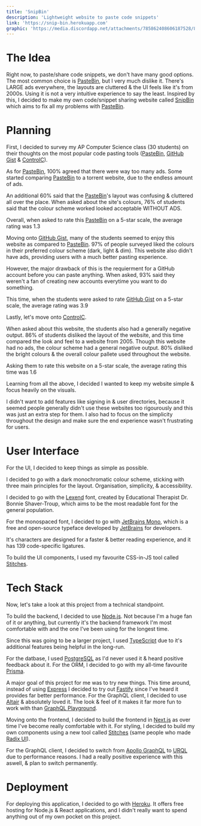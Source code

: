 ```yaml
---
title: 'SnipBin'
description: 'Lightweight website to paste code snippets'
link: 'https://snip-bin.herokuapp.com'
graphic: 'https://media.discordapp.net/attachments/785862408606187528/891567853382275102/SnipBin.png'
---
```


# The Idea

Right now, to paste/share code snippets, we don't have many good options. The most common choice is [PasteBin](https://pastebin.com), but I very much dislike it. There's LARGE ads everywhere, the layouts are cluttered & the UI feels like it's from 2000s. Using it is not a very intuitive experience to say the least. Inspired by this, I decided to make my own code/snippet sharing website called [SnipBin](https://snipbin.herokuapp.com) which aims to fix all my problems with [PasteBin](https://pastebin.com).

# Planning

First, I decided to survey my AP Computer Science class (30 students) on their thoughts on the most popular code pasting tools ([PasteBin](https://pastebin.com), [GitHub Gist](https://gist.github.com) & [ControlC](https://controlc.com)).

As for [PasteBin](https://pastebin.com), 100% agreed that there were way too many ads. Some started comparing [PasteBin](https://pastebin.com) to a torrent website, due to the endless amount of ads. 

An additional 60% said that the [PasteBin](https://pastebin.com)'s layout was confusing & cluttered all over the place. When asked about the site's colours, 76% of students said that the colour scheme worked looked acceptable WITHOUT ADS.

Overall, when asked to rate this [PasteBin](https://pastebin.com) on a 5-star scale, the average rating was 1.3

Moving onto [GitHub Gist](https://gist.github.com), many of the students seemed to enjoy this website as compared to [PasteBin](https://pastebin.com). 97% of people surveyed liked the colours in their preferred colour scheme (dark, light & dim). This website also didn't have ads, providing users with a much better pasting experience.

However, the major drawback of this is the requierment for a GitHub account before you can paste anything. When asked, 93% said they weren't a fan of creating new accounts everytime you want to do something. 

This time, when the students were asked to rate [GitHub Gist](https://gist.github.com) on a 5-star scale, the average rating was 3.9

Lastly, let's move onto [ControlC](https://controlc.com).

When asked about this website, the students also had a generally negative output. 86% of students disliked the layout of the website, and this time compared the look and feel to a website from 2005. Though this website had no ads, the colour scheme had a general negative output. 80% disliked the bright colours & the overall colour pallete used throughout the website. 

Asking them to rate this website on a 5-star scale, the average rating this time was 1.6

Learning from all the above, I decided I wanted to keep my website simple & focus heavily on the visuals. 

I didn't want to add features like signing in & user directories, because it seemed people generally didn't use these websites too rigourously and this was just an extra step for them. I also had to focus on the simplicity throughout the design and make sure the end experience wasn't frustrating for users.

# User Interface

For the UI, I decided to keep things as simple as possible.

I decided to go with a dark monochromatic colour scheme, sticking with three main principles for the layout. Organisation, simplicity, & accessibility.

I decided to go with the [Lexend](https://www.lexend.com) font, created by Educational Therapist Dr. Bonnie Shaver-Troup, which aims to be the most readable font for the general population.

For the monospaced font, I decided to go with [JetBrains Mono](https://www.jetbrains.com/lp/mono/), which is a free and open-source typeface developed by [JetBrains](https://www.jetbrains.com/) for developers.

It's characters are designed for a faster & better reading experience, and it has 139 code-specific ligatures.

To build the UI components, I used my favourite CSS-in-JS tool called [Stitches](https://stitches.dev).

# Tech Stack

Now, let's take a look at this project from a technical standpoint.

To build the backend, I decided to use [Node.js](https://nodejs.org). Not because I'm a huge fan of it or anything, but currently it's the backend framework I'm most comfortable with and the one I've been using for the longest time. 

Since this was going to be a larger project, I used [TypeScript](https://typescriptlang.org) due to it's additional features being helpful in the long-run.

For the datbase, I used [PostgreSQL](https://postgresql.org) as I'd never used it & heard positive feedback about it. For the ORM, I decided to go with my all-time favourite [Prisma](https://prisma.io).

A major goal of this project for me was to try new things. This time around, instead of using [Express](https://expressjs.com) I decided to try out [Fastify](https://www.fastify.io/) since I've heard it provides far better performance. For the GraphQL client, I decided to use [Altair](https://altair.sirmuel.design/) & absolutely loved it. The look & feel of it makes it far more fun to work with than [GraphQL Playground](https://github.com/graphql/graphql-playground).

Moving onto the frontend, I decided to build the frontend in [Next.js](https://nextjs.org) as over time I've become really comfortable with it. For styling, I decided to build my own components using a new tool called [Stitches](https://stitches.dev) (same people who made [Radix UI](https://radix-ui.com)). 

For the GraphQL client, I decided to switch from [Apollo GraphQL](https://www.apollographql.com/) to [URQL](https://formidable.com/open-source/urql/) due to performance reasons. I had a really positive experience with this aswell, & plan to switch permanently.

# Deployment 

For deploying this application, I decided to go with [Heroku](https://heroku.com). It offers free hosting for Node.js & React applications, and I didn't really want to spend anything out of my own pocket on this project.
